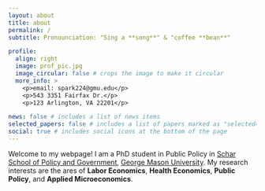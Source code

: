 ```yaml
---
layout: about
title: about
permalink: /
subtitle: Pronounciation: "Sing a **song**" & "coffee **bean**" 

profile:
  align: right
  image: prof_pic.jpg
  image_circular: false # crops the image to make it circular
  more_info: >
    <p>email: spark224@gmu.edu</p>
    <p>543 3351 Fairfax Dr.</p>
    <p>123 Arlington, VA 22201</p>

news: false # includes a list of news items
selected_papers: false # includes a list of papers marked as "selected={true}"
social: true # includes social icons at the bottom of the page
---
```

Welcome to my webpage! I am a PhD student in Public Policy in <a href='https://schar.gmu.edu/'>Schar School of Policy and Government</a>, <a href='https://www.gmu.edu/'> George Mason University</a>.
My research interests are the ares of **Labor Economics**, **Health Economics**, **Public Policy**, and **Applied Microeconomics**. 
